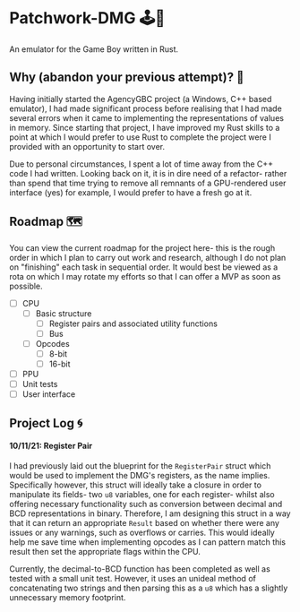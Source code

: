 # Patchwork-DMG 🕹📱
An emulator for the Game Boy written in Rust.

## Why (abandon your previous attempt)? 🤔

Having initially started the AgencyGBC project (a Windows, C++ based emulator), I had made significant process before realising that I had made several errors when it came to implementing the representations of values in memory. Since starting that project, I have improved my Rust skills to a point at which I would prefer to use Rust to complete the project were I provided with an opportunity to start over.

Due to personal circumstances, I spent a lot of time away from the C++ code I had written. Looking back on it, it is in dire need of a refactor- rather than spend that time trying to remove all remnants of a GPU-rendered user interface (yes) for example, I would prefer to have a fresh go at it.

## Roadmap 🗺
You can view the current roadmap for the project here- this is the rough order in which I plan to carry out work and research, although I do not plan on "finishing" each task in sequential order. It would best be viewed as a rota on which I may rotate my efforts so that I can offer a MVP as soon as possible.

- [ ] CPU
  - [ ] Basic structure
    - [ ] Register pairs and associated utility functions
    - [ ] Bus
  - [ ] Opcodes
    - [ ] 8-bit
    - [ ] 16-bit
- [ ] PPU
- [ ] Unit tests
- [ ] User interface

## Project Log 🌀
#### 10/11/21: Register Pair
I had previously laid out the blueprint for the `RegisterPair` struct which would be used to implement the DMG's 
registers, as the name implies. Specifically however, this struct will ideally take a closure in order to manipulate its fields-
two `u8` variables, one for each register- whilst also offering necessary functionality such as conversion between decimal and BCD
representations in binary. Therefore, I am designing this struct in a way that it can return an appropriate `Result` based on whether there
were any issues or any warnings, such as overflows or carries. This would ideally help me save time when implementing opcodes as I can pattern match this result
then set the appropriate flags within the CPU.

Currently, the decimal-to-BCD function has been completed as well as tested with a small unit test. However, it uses
an unideal method of concatenating two strings and then parsing this as a `u8` which has a slightly unnecessary memory
footprint.
